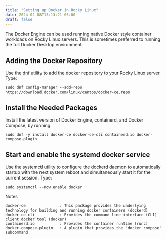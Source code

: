 ```yaml
---
title: "Setting up Docker in Rocky Linux"
date: 2024-02-08T13:13:21-05:00
draft: false
---
```


The Docker Engine can be used running native Docker style container workloads on Rocky Linux servers. This is sometimes preferred to running the full Docker Desktop environment.

## Adding the Docker Repository
Use the dnf utility to add the docker repository to your Rocky Linux server. Type:
````
sudo dnf config-manager --add-repo https://download.docker.com/linux/centos/docker-ce.repo
````

## Install the Needed Packages
Install the latest version of Docker Engine, containerd, and Docker Compose, by running:
````
sudo dnf -y install docker-ce docker-ce-cli containerd.io docker-compose-plugin
````

## Start and enable the systemd docker service
Use the systemctl utility to configure the dockerd daemon to automatically startup with the next system reboot and simultaneously start it for the current session. Type:
`````
sudo systemctl --now enable docker
`````

Notes
````
docker-ce               : This package provides the underlying technology for building and running docker containers (dockerd) 
docker-ce-cli           : Provides the command line interface (CLI) client docker tool (docker)
containerd.io           : Provides the container runtime (runc)
docker-compose-plugin   : A plugin that provides the 'docker compose' subcommand 
`````
